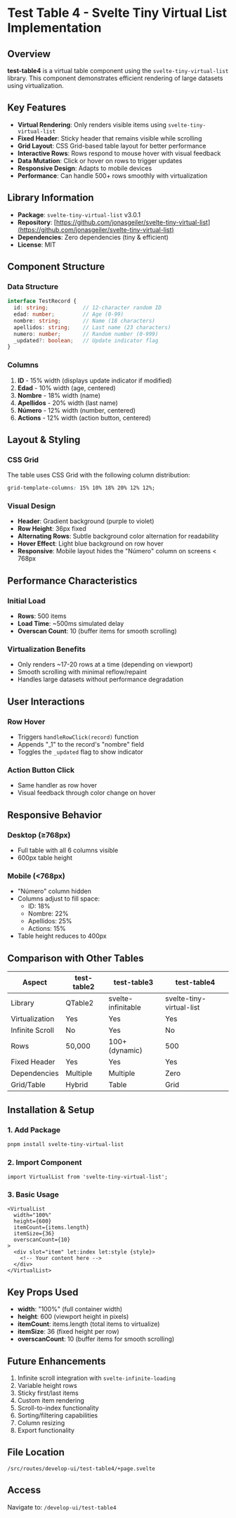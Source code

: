 # Test Table 4 - Svelte Tiny Virtual List Implementation

## Overview

**test-table4** is a virtual table component using the `svelte-tiny-virtual-list` library. This component demonstrates efficient rendering of large datasets using virtualization.

## Key Features

- **Virtual Rendering**: Only renders visible items using `svelte-tiny-virtual-list`
- **Fixed Header**: Sticky header that remains visible while scrolling
- **Grid Layout**: CSS Grid-based table layout for better performance
- **Interactive Rows**: Rows respond to mouse hover with visual feedback
- **Data Mutation**: Click or hover on rows to trigger updates
- **Responsive Design**: Adapts to mobile devices
- **Performance**: Can handle 500+ rows smoothly with virtualization

## Library Information

- **Package**: `svelte-tiny-virtual-list` v3.0.1
- **Repository**: [https://github.com/jonasgeiler/svelte-tiny-virtual-list](https://github.com/jonasgeiler/svelte-tiny-virtual-list)
- **Dependencies**: Zero dependencies (tiny & efficient)
- **License**: MIT

## Component Structure

### Data Structure
```typescript
interface TestRecord {
  id: string;           // 12-character random ID
  edad: number;         // Age (0-99)
  nombre: string;       // Name (18 characters)
  apellidos: string;    // Last name (23 characters)
  numero: number;       // Random number (0-999)
  _updated?: boolean;   // Update indicator flag
}
```

### Columns
1. **ID** - 15% width (displays update indicator if modified)
2. **Edad** - 10% width (age, centered)
3. **Nombre** - 18% width (name)
4. **Apellidos** - 20% width (last name)
5. **Número** - 12% width (number, centered)
6. **Actions** - 12% width (action button, centered)

## Layout & Styling

### CSS Grid
The table uses CSS Grid with the following column distribution:
```css
grid-template-columns: 15% 10% 18% 20% 12% 12%;
```

### Visual Design
- **Header**: Gradient background (purple to violet)
- **Row Height**: 36px fixed
- **Alternating Rows**: Subtle background color alternation for readability
- **Hover Effect**: Light blue background on row hover
- **Responsive**: Mobile layout hides the "Número" column on screens < 768px

## Performance Characteristics

### Initial Load
- **Rows**: 500 items
- **Load Time**: ~500ms simulated delay
- **Overscan Count**: 10 (buffer items for smooth scrolling)

### Virtualization Benefits
- Only renders ~17-20 rows at a time (depending on viewport)
- Smooth scrolling with minimal reflow/repaint
- Handles large datasets without performance degradation

## User Interactions

### Row Hover
- Triggers `handleRowClick(record)` function
- Appends "_1" to the record's "nombre" field
- Toggles the `_updated` flag to show indicator

### Action Button Click
- Same handler as row hover
- Visual feedback through color change on hover

## Responsive Behavior

### Desktop (≥768px)
- Full table with all 6 columns visible
- 600px table height

### Mobile (<768px)
- "Número" column hidden
- Columns adjust to fill space:
  - ID: 18%
  - Nombre: 22%
  - Apellidos: 25%
  - Actions: 15%
- Table height reduces to 400px

## Comparison with Other Tables

| Aspect | test-table2 | test-table3 | test-table4 |
|--------|-----------|-----------|-----------|
| Library | QTable2 | svelte-infinitable | svelte-tiny-virtual-list |
| Virtualization | Yes | Yes | Yes |
| Infinite Scroll | No | Yes | No |
| Rows | 50,000 | 100+ (dynamic) | 500 |
| Fixed Header | Yes | Yes | Yes |
| Dependencies | Multiple | Multiple | Zero |
| Grid/Table | Hybrid | Table | Grid |

## Installation & Setup

### 1. Add Package
```bash
pnpm install svelte-tiny-virtual-list
```

### 2. Import Component
```svelte
import VirtualList from 'svelte-tiny-virtual-list';
```

### 3. Basic Usage
```svelte
<VirtualList
  width="100%"
  height={600}
  itemCount={items.length}
  itemSize={36}
  overscanCount={10}
>
  <div slot="item" let:index let:style {style}>
    <!-- Your content here -->
  </div>
</VirtualList>
```

## Key Props Used

- **width**: "100%" (full container width)
- **height**: 600 (viewport height in pixels)
- **itemCount**: items.length (total items to virtualize)
- **itemSize**: 36 (fixed height per row)
- **overscanCount**: 10 (buffer items for smooth scrolling)

## Future Enhancements

1. Infinite scroll integration with `svelte-infinite-loading`
2. Variable height rows
3. Sticky first/last items
4. Custom item rendering
5. Scroll-to-index functionality
6. Sorting/filtering capabilities
7. Column resizing
8. Export functionality

## File Location

`/src/routes/develop-ui/test-table4/+page.svelte`

## Access

Navigate to: `/develop-ui/test-table4`
